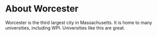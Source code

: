 # About Worcester

Worcester is the third largest city in Massachusetts. It is home to many universities, including WPI. Universities like this are great. 
